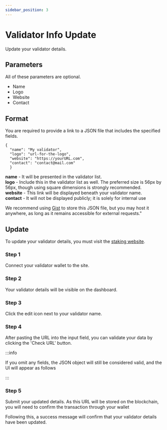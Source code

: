 ```yaml
---
sidebar_position: 3
---
```


# Validator Info Update

Update your validator details.

## Parameters
All of these parameters are optional.
- Name
- Logo
- Website
- Contact

## Format

You are required to provide a link to a JSON file that includes the specified fields.
```
{
  "name": "My validator",
  "logo": "url-for-the-logo",
  "website": "https://yourURL.com",
  "contact": "contact@mail.com"
  }
```
**name** - It will be presented in the validator list.  
**logo** - Include this in the validator list as well. The preferred size is 56px by 56px, though using square dimensions is strongly recommended.  
**website** - This link will be displayed beneath your validator name.  
**contact** - It will not be displayed publicly; it is solely for internal use

We recommend using [Gist](https://gist.github.com/) to store this JSON file, but you may host it anywhere, as long as it remains accessible for external requests."

## Update

To update your validator details, you must visit the [staking website](https://stake.lemonchain.io/).

### Step 1
Connect your validator wallet to the site.

<!-- !["Staking Step 1"](assets/img/1e.png) -->

### Step 2
Your validator details will be visible on the dashboard.

<!-- !["Validator View"](./assets/img/update-validator-01.png) -->

### Step 3
Click the edit icon next to your validator name.

<!-- !["Validator Edit"](./assets/img/update-validator-02.png) -->

### Step 4
After pasting the URL into the input field, you can validate your data by clicking the 'Check URL' button.

<!-- !["Validator Modal"](./assets/img/update-validator-03.png) -->

:::info

If you omit any fields, the JSON object will still be considered valid, and the UI will appear as follows

:::

<!-- !["Validator Error"](./assets/img/update-validator-04.png) -->

### Step 5

Submit your updated details. As this URL will be stored on the blockchain, you will need to confirm the transaction through your wallet

<!-- !["Successful Update"](./assets/img/update-validator-05.png) -->

Following this, a success message will confirm that your validator details have been updated.

